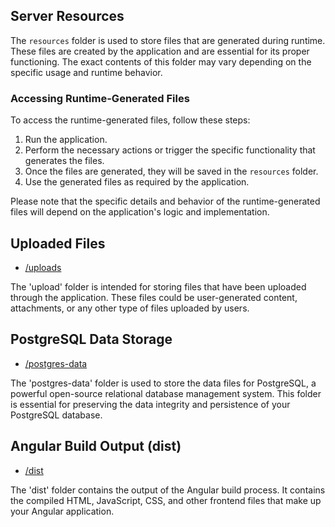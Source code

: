 ## Server Resources

The `resources` folder is used to store files that are generated during runtime. These files are created by the application and are essential for its proper functioning. The exact contents of this folder may vary depending on the specific usage and runtime behavior.

### Accessing Runtime-Generated Files

To access the runtime-generated files, follow these steps:

1. Run the application.
2. Perform the necessary actions or trigger the specific functionality that generates the files.
3. Once the files are generated, they will be saved in the `resources` folder.
4. Use the generated files as required by the application.

Please note that the specific details and behavior of the runtime-generated files will depend on the application's logic and implementation.

## Uploaded Files
- [/uploads](./uploads)

The 'upload' folder is intended for storing files that have been uploaded through the application. These files could be user-generated content, attachments, or any other type of files uploaded by users.


## PostgreSQL Data Storage
- [/postgres-data](./postgres-data)

The 'postgres-data' folder is used to store the data files for PostgreSQL, a powerful open-source relational database management system. This folder is essential for preserving the data integrity and persistence of your PostgreSQL database.


## Angular Build Output (dist)
- [/dist](./dist)

The 'dist' folder contains the output of the Angular build process. It contains the compiled HTML, JavaScript, CSS, and other frontend files that make up your Angular application.
